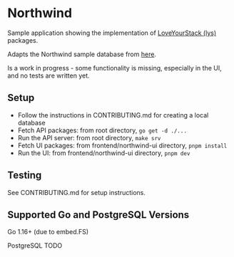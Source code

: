 # Northwind

Sample application showing the implementation of [LoveYourStack (lys)](https://github.com/loveyourstack/lys) packages.

Adapts the Northwind sample database from [here](https://github.com/pthom/northwind_psql/blob/master/northwind.sql).

Is a work in progress - some functionality is missing, especially in the UI, and no tests are written yet.

## Setup

* Follow the instructions in CONTRIBUTING.md for creating a local database
* Fetch API packages: from root directory, `go get -d ./...`
* Run the API server: from root directory, `make srv`
* Fetch UI packages: from frontend/northwind-ui directory, `pnpm install`
* Run the UI: from frontend/northwind-ui directory, `pnpm dev`

## Testing

See CONTRIBUTING.md for setup instructions.

## Supported Go and PostgreSQL Versions

Go 1.16+ (due to embed.FS)

PostgreSQL TODO